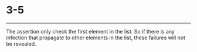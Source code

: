 # 3-5 #

----------
The assertion only check the first element in the list. So if there is any infection that propagate to other elements in the list, these failures will not be revealed.